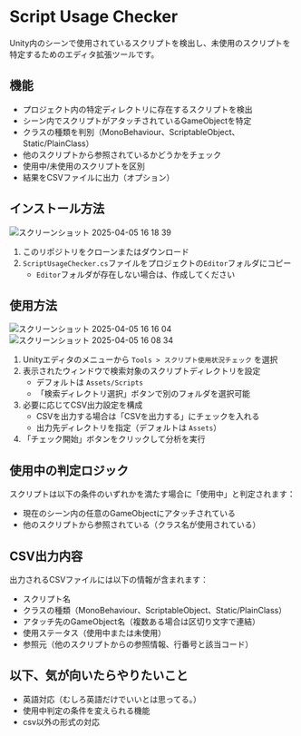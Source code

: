 # Script Usage Checker

Unity内のシーンで使用されているスクリプトを検出し、未使用のスクリプトを特定するためのエディタ拡張ツールです。

## 機能

- プロジェクト内の特定ディレクトリに存在するスクリプトを検出
- シーン内でスクリプトがアタッチされているGameObjectを特定
- クラスの種類を判別（MonoBehaviour、ScriptableObject、Static/PlainClass）
- 他のスクリプトから参照されているかどうかをチェック
- 使用中/未使用のスクリプトを区別
- 結果をCSVファイルに出力（オプション）

## インストール方法

![スクリーンショット 2025-04-05 16 18 39](https://github.com/user-attachments/assets/99398d36-d858-4101-b1b1-39497c87a943)

1. このリポジトリをクローンまたはダウンロード
2. `ScriptUsageChecker.cs`ファイルをプロジェクトの`Editor`フォルダにコピー
   - `Editor`フォルダが存在しない場合は、作成してください

## 使用方法

![スクリーンショット 2025-04-05 16 16 04](https://github.com/user-attachments/assets/19177ea3-a8c1-4864-87e6-ce5be7ab04d5)
![スクリーンショット 2025-04-05 16 08 34](https://github.com/user-attachments/assets/fd9dd65d-1e28-4d03-83ff-d7da85fe2e06)

1. Unityエディタのメニューから `Tools > スクリプト使用状況チェック` を選択
2. 表示されたウィンドウで検索対象のスクリプトディレクトリを設定
   - デフォルトは `Assets/Scripts`
   - 「検索ディレクトリ選択」ボタンで別のフォルダを選択可能
3. 必要に応じてCSV出力設定を構成
   - CSVを出力する場合は「CSVを出力する」にチェックを入れる
   - 出力先ディレクトリを指定（デフォルトは `Assets`）
4. 「チェック開始」ボタンをクリックして分析を実行

## 使用中の判定ロジック

スクリプトは以下の条件のいずれかを満たす場合に「使用中」と判定されます：
- 現在のシーン内の任意のGameObjectにアタッチされている
- 他のスクリプトから参照されている（クラス名が使用されている）

## CSV出力内容

出力されるCSVファイルには以下の情報が含まれます：
- スクリプト名
- クラスの種類（MonoBehaviour、ScriptableObject、Static/PlainClass）
- アタッチ先のGameObject名（複数ある場合は区切り文字で連結）
- 使用ステータス（使用中または未使用）
- 参照元（他のスクリプトからの参照情報、行番号と該当コード）

## 以下、気が向いたらやりたいこと

- 英語対応（むしろ英語だけでいいとは思ってる。）
- 使用中判定の条件を変えられる機能
- csv以外の形式の対応

